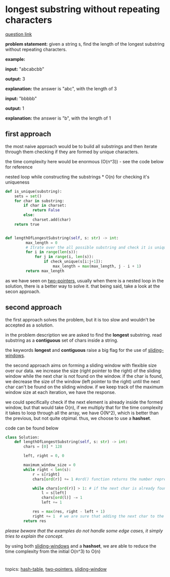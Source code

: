 # longest substring without repeating characters

[question link](https://leetcode.com/problems/longest-substring-without-repeating-characters/)

**problem statement:**
given a string s, find the length of the longest substring without repeating characters.

**example:**

**input:** "abcabcbb"

**output:** 3

**explanation:** the answer is "abc", with the length of 3

**input:** "bbbbb"

**output:** 1

**explanation:** the answer is "b", with the length of 1

## first approach

the most naive approach would be to build all substrings and then iterate through them checking if they are formed by unique characters.

the time complexity here would be enormous (O(n^3)) - see the code below for reference

nested loop while constructing the substrings * O(n) for checking it's uniqueness

```python
def is_unique(substring):
	sets = set()
	for char in substring:
		if char in charset:
			return False
		else:
			charset.add(char)
	return true


def lengthOfLongestSubstring(self, s: str) -> int:
         max_length = 0
         # Itrate over the all possible substring and check it is unique
         for i in range(len(s)):
             for j in range(i, len(s)):
                 if check_unique(s[i:j+1]):
                     max_length = max(max_length, j - i + 1)
         return max_length
```

as we have seen on [two-pointers](../../two-pointers.md), usually when there is a nested loop in the solution, there is a better way to solve it.
that being said, take a look at the secon approach.


## second approach

the first approach solves the problem, but it is too slow and wouldn't be accepted as a solution.

in the problem description we are asked to find the **longest** substring. read substring as a **contiguous** set of chars inside a string. 

the keywords **longest** and **contiguous** raise a big flag for the use of [sliding-windows](../../sliding-window.md).

the second approach aims on forming a sliding window with flexible size over our data. we increase the size (right pointer to the right) of the sliding window while the next char is not found on the window. if the char is found, we decrease the size of the window (left pointer to the right) until the next char can't be found on the sliding window. if we keep track of the maximum window size at each iteration, we have the response. 

we could specifically check if the next element is already inside the formed window, but that would take O(n), if we multiply that for the time complexity it takes to loop through all the array, we have O(N^2), which is better than the previous, but not quite otpimal. thus, we choose to use a **hashset**.

code can be found below

```python
class Solution:
    def lengthOfLongestSubstring(self, s: str) -> int:
        chars = [0] * 128

        left, right = 0, 0

        maximum_window_size = 0
        while right < len(s):
            r = s[right]
            chars[ord(r)] += 1 #ord() function returns the number representing the unicode code of a specified character

            while chars[ord(r)] > 1: # if the next char is already found on the hashset, we slide the left side of the window to the left
                l = s[left]
                chars[ord(l)] -= 1
                left += 1

            res = max(res, right - left + 1)
            right += 1	# we are sure that adding the next char to the window will not cause it to have duplicates on the window. slide window to the right
        return res
```
_please beware that the examples do not handle some edge cases, it simply tries to explain the concept._


by using both [sliding-windows](../../sliding-window.md) and a **hashset**, we are able to reduce the time complexity from the initial O(n^3) to O(n)
#
topics: [hash-table](../../hash-table.md), [two-pointers](../../two-pointers.md), [sliding-window](../../sliding-window.md)
